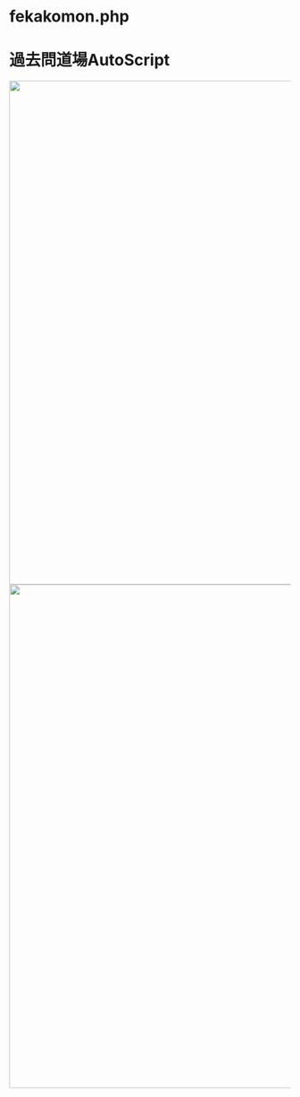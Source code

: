 # fekakomon.php

# 過去問道場AutoScript

<div style="text-align: center;"><img src="https://github.com/injectxr/fekakomon.php/assets/90289410/21829786-267f-4e5c-bfb4-a403f0bd3a10" width="900"></div>
<div style="text-align: center;"><img src="https://github.com/injectxr/fekakomon.php/assets/90289410/90c06fb0-1b21-4616-a4c7-07b63ae25ce5" width="900"></div>
